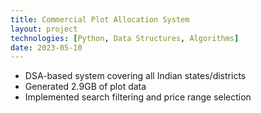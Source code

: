 ```yaml
---
title: Commercial Plot Allocation System
layout: project
technologies: [Python, Data Structures, Algorithms]
date: 2023-05-10
---
```


- DSA-based system covering all Indian states/districts
- Generated 2.9GB of plot data
- Implemented search filtering and price range selection
